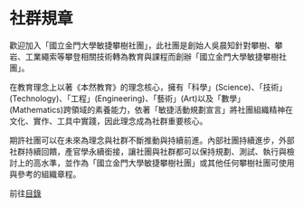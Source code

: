 # 社群規章
歡迎加入「國立金門大學敏捷攀樹社團」，此社團是創始人吳晨知針對攀樹、攀岩、工業繩索等攀登相關技術轉為教育與課程而創辦「國立金門大學敏捷攀樹社團」。

在教育理念上以著《本然教育》的理念核心，擁有「科學」(Science)、「技術」(Technology)、「工程」(Engineering)、「藝術」(Art)以及「數學」(Mathematics)跨領域的素養能力，依著「敏捷活動規劃宣言」將社團組織精神在文化、實作、工具中實踐，因此理念成為社群重要核心。  

期許社團可以在未來為理念與社群不斷推動與持續前進。內部社團持續進步，外部社群持續回饋，產官學永續銜接，讓社團與社群都可以保持規劃、測試、執行與檢討上的高水準，並作為「國立金門大學敏捷攀樹社團」或其他任何攀樹社團可使用與參考的組織章程。   

前往[目錄](docs/README.md)
